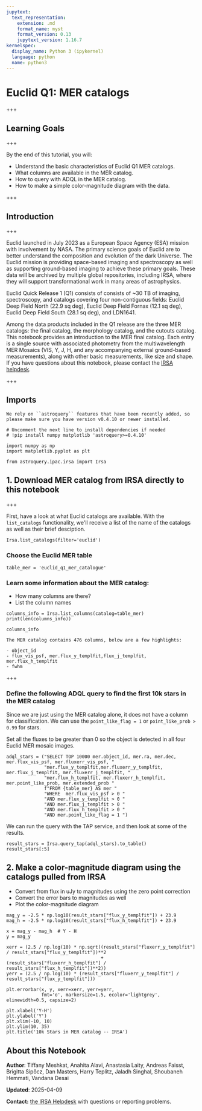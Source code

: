 ```yaml
---
jupytext:
  text_representation:
    extension: .md
    format_name: myst
    format_version: 0.13
    jupytext_version: 1.16.7
kernelspec:
  display_name: Python 3 (ipykernel)
  language: python
  name: python3
---
```


# Euclid Q1: MER catalogs

+++

## Learning Goals

+++

By the end of this tutorial, you will:
- Understand the basic characteristics of Euclid Q1 MER catalogs.
- What columns are available in the MER catalog.
- How to query with ADQL in the MER catalog.
- How to make a simple color-magnitude diagram with the data.

+++

## Introduction

+++

Euclid launched in July 2023 as a European Space Agency (ESA) mission with involvement by NASA.
The primary science goals of Euclid are to better understand the composition and evolution of the dark Universe.
The Euclid mission is providing space-based imaging and spectroscopy as well as supporting ground-based imaging to achieve these primary goals.
These data will be archived by multiple global repositories, including IRSA, where they will support transformational work in many areas of astrophysics.

Euclid Quick Release 1 (Q1) consists of consists of ~30 TB of imaging, spectroscopy, and catalogs covering four non-contiguous fields:
Euclid Deep Field North (22.9 sq deg), Euclid Deep Field Fornax (12.1 sq deg), Euclid Deep Field South (28.1 sq deg), and LDN1641.

Among the data products included in the Q1 release are the three MER catalogs: the final catalog, the morphology catalog, and the cutouts catalog.
This notebook provides an introduction to the MER final catalog.
Each entry is a single source with associated photometry from the multiwavelength MER Mosaics (VIS, Y, J, H, and any accompanying external ground-based measurements), along with other basic measurements, like size and shape.
If you have questions about this notebook, please contact the [IRSA helpdesk](https://irsa.ipac.caltech.edu/docs/help_desk.html).

+++

## Imports

```{important}
We rely on ``astroquery`` features that have been recently added, so please make sure you have version v0.4.10 or newer installed.
```

```{code-cell} ipython3
# Uncomment the next line to install dependencies if needed
# !pip install numpy matplotlib 'astroquery>=0.4.10'
```

```{code-cell} ipython3
import numpy as np
import matplotlib.pyplot as plt

from astroquery.ipac.irsa import Irsa
```

## 1. Download MER catalog from IRSA directly to this notebook

+++

First, have a look at what Euclid catalogs are available. With the ``list_catalogs`` functionality, we'll receive a list of the name of the catalogs as well as their brief desciption.

```{code-cell} ipython3
Irsa.list_catalogs(filter='euclid')
```

### Choose the Euclid MER table

```{code-cell} ipython3
table_mer = 'euclid_q1_mer_catalogue'
```

### Learn some information about the MER catalog:
- How many columns are there?
- List the column names

```{code-cell} ipython3
columns_info = Irsa.list_columns(catalog=table_mer)
print(len(columns_info))
```

```{code-cell} ipython3
columns_info
```

```{tip}
The MER catalog contains 476 columns, below are a few highlights:

- object_id
- flux_vis_psf, mer.flux_y_templfit,flux_j_templfit, mer.flux_h_templfit
- fwhm
```

+++

### Define the following ADQL query to find the first 10k stars in the MER catalog

Since we are just using the MER catalog alone, it does not have a column for classification.
We can use the `point_like_flag = 1` or `point_like_prob > 0.99` for stars.

Set all the fluxes to be greater than 0 so the object is detected in all four Euclid MER mosaic images.

```{code-cell} ipython3
adql_stars = ("SELECT TOP 10000 mer.object_id, mer.ra, mer.dec, mer.flux_vis_psf, mer.fluxerr_vis_psf, "
              "mer.flux_y_templfit,mer.fluxerr_y_templfit, mer.flux_j_templfit, mer.fluxerr_j_templfit, "
              "mer.flux_h_templfit, mer.fluxerr_h_templfit, mer.point_like_prob, mer.extended_prob "
              f"FROM {table_mer} AS mer "
              "WHERE  mer.flux_vis_psf > 0 "
              "AND mer.flux_y_templfit > 0 "
              "AND mer.flux_j_templfit > 0 "
              "AND mer.flux_h_templfit > 0 "
              "AND mer.point_like_flag = 1 ")
```

We can run the query with the TAP service, and then look at some of the results.

```{code-cell} ipython3
result_stars = Irsa.query_tap(adql_stars).to_table()
result_stars[:5]
```

## 2. Make a color-magnitude diagram using the catalogs pulled from IRSA

- Convert from flux in uJy to magnitudes using the zero point correction
- Convert the error bars to magnitudes as well
- Plot the color-magnitude diagram

```{code-cell} ipython3
mag_y = -2.5 * np.log10(result_stars["flux_y_templfit"]) + 23.9
mag_h = -2.5 * np.log10(result_stars["flux_h_templfit"]) + 23.9

x = mag_y - mag_h  # Y - H
y = mag_y

xerr = (2.5 / np.log(10) * np.sqrt((result_stars["fluxerr_y_templfit"] / result_stars["flux_y_templfit"])**2
                                   + (result_stars["fluxerr_h_templfit"] / result_stars["flux_h_templfit"])**2))
yerr = (2.5 / np.log(10) * (result_stars["fluxerr_y_templfit"] / result_stars["flux_y_templfit"]))

plt.errorbar(x, y, xerr=xerr, yerr=yerr,
             fmt='o', markersize=1.5, ecolor='lightgrey', elinewidth=0.5, capsize=2)

plt.xlabel('Y-H')
plt.ylabel('Y')
plt.xlim(-10, 10)
plt.ylim(10, 35)
plt.title('10k Stars in MER catalog -- IRSA')
```

## About this Notebook

**Author**: Tiffany Meshkat, Anahita Alavi, Anastasia Laity, Andreas Faisst, Brigitta Sipőcz, Dan Masters, Harry Teplitz, Jaladh Singhal, Shoubaneh Hemmati, Vandana Desai

**Updated**: 2025-04-09

**Contact:** [the IRSA Helpdesk](https://irsa.ipac.caltech.edu/docs/help_desk.html) with questions or reporting problems.
